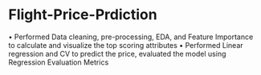 # Flight-Price-Prdiction
• Performed Data cleaning, pre-processing, EDA, and Feature Importance to calculate and visualize the top scoring attributes
• Performed Linear regression and CV to predict the price, evaluated the model using Regression Evaluation Metrics
